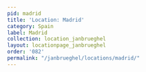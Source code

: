 ```yaml
---
pid: madrid
title: 'Location: Madrid'
category: Spain
label: Madrid
collection: location_janbrueghel
layout: locationpage_janbrueghel
order: '082'
permalink: "/janbrueghel/locations/madrid/"
---
```

